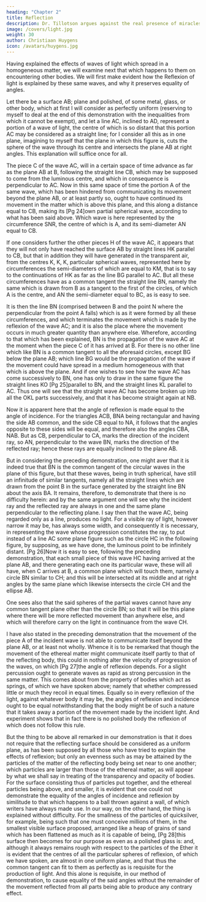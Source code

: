```yaml
---
heading: "Chapter 2"
title: Reflection
description: Dr. Tillotson argues against the real presence of miracles. His argument is the most concise, elegant, and strong against miracles
image: /covers/light.jpg
weight: 30
author: Christiaan Huygens
icon: /avatars/huygens.jpg
---
```



Having explained the effects of waves of light which spread in a homogeneous matter, we will examine next that which happens to them on encountering other bodies. We will first make evident how the Reflexion of light is explained by these same waves, and why it preserves equality of angles.


Let there be a surface AB; plane and polished, of some metal, glass, or other body, which at first I will consider as perfectly uniform (reserving to myself to deal at the end of this demonstration with the inequalities from which it cannot be exempt), and let a line AC, inclined to AD, represent a portion of a wave of light, the centre of which is so distant that this portion AC may be considered as a straight line; for I consider all this as in one plane, imagining to myself that the plane in which this figure is, cuts the sphere of the wave through its centre and intersects the plane AB at right angles. This explanation will suffice once for all.


The piece C of the wave AC, will in a certain space of time advance as far as the plane AB at B, following the straight line CB, which may be supposed to come from the luminous centre, and which in consequence is perpendicular to AC. Now in this same space of time the portion A of the same wave, which has been hindered from communicating its movement beyond the plane AB, or at least partly so, ought to have continued its movement in the matter which is above this plane, and this along a distance equal to CB, making its [Pg 24]own partial spherical wave, according to what has been said above. Which wave is here represented by the circumference SNR, the centre of which is A, and its semi-diameter AN equal to CB.

If one considers further the other pieces H of the wave AC, it appears that they will not only have reached the surface AB by straight lines HK parallel to CB, but that in addition they will have generated in the transparent air, from the centres K, K, K, particular spherical waves, represented here by circumferences the semi-diameters of which are equal to KM, that is to say to the continuations of HK as far as the line BG parallel to AC. But all these circumferences have as a common tangent the straight line BN, namely the same which is drawn from B as a tangent to the first of the circles, of which A is the centre, and AN the semi-diameter equal to BC, as is easy to see.

It is then the line BN (comprised between B and the point N where the perpendicular from the point A falls) which is as it were formed by all these circumferences, and which terminates the movement which is made by the reflexion of the wave AC; and it is also the place where the movement occurs in much greater quantity than anywhere else. Wherefore, according to that which has been explained, BN is the propagation of the wave AC at the moment when the piece C of it has arrived at B. For there is no other line which like BN is a common tangent to all the aforesaid circles, except BG below the plane AB; which line BG would be the propagation of the wave if the movement could have spread in a medium homogeneous with that which is above the plane. And if one wishes to see how the wave AC has come successively to BN, one has only to draw in the same figure the straight lines KO [Pg 25]parallel to BN, and the straight lines KL parallel to AC. Thus one will see that the straight wave AC has become broken up into all the OKL parts successively, and that it has become straight again at NB.

Now it is apparent here that the angle of reflexion is made equal to the angle of incidence. For the triangles ACB, BNA being rectangular and having the side AB common, and the side CB equal to NA, it follows that the angles opposite to these sides will be equal, and therefore also the angles CBA, NAB. But as CB, perpendicular to CA, marks the direction of the incident ray, so AN, perpendicular to the wave BN, marks the direction of the reflected ray; hence these rays are equally inclined to the plane AB.

But in considering the preceding demonstration, one might aver that it is indeed true that BN is the common tangent of the circular waves in the plane of this figure, but that these waves, being in truth spherical, have still an infinitude of similar tangents, namely all the straight lines which are drawn from the point B in the surface generated by the straight line BN about the axis BA. It remains, therefore, to demonstrate that there is no difficulty herein: and by the same argument one will see why the incident ray and the reflected ray are always in one and the same plane perpendicular to the reflecting plane. I say then that the wave AC, being regarded only as a line, produces no light. For a visible ray of light, however narrow it may be, has always some width, and consequently it is necessary, in representing the wave whose progression constitutes the ray, to put instead of a line AC some plane figure such as the circle HC in the following figure, by supposing, as we have done, the luminous point to be infinitely distant. [Pg 26]Now it is easy to see, following the preceding demonstration, that each small piece of this wave HC having arrived at the plane AB, and there generating each one its particular wave, these will all have, when C arrives at B, a common plane which will touch them, namely a circle BN similar to CH; and this will be intersected at its middle and at right angles by the same plane which likewise intersects the circle CH and the ellipse AB.


One sees also that the said spheres of the partial waves cannot have any common tangent plane other than the circle BN; so that it will be this plane where there will be more reflected movement than anywhere else, and which will therefore carry on the light in continuance from the wave CH.

I have also stated in the preceding demonstration that the movement of the piece A of the incident wave is not able to communicate itself beyond the plane AB, or at least not wholly. Whence it is to be remarked that though the movement of the ethereal matter might communicate itself partly to that of the reflecting body, this could in nothing alter the velocity of progression of the waves, on which [Pg 27]the angle of reflexion depends. For a slight percussion ought to generate waves as rapid as strong percussion in the same matter. This comes about from the property of bodies which act as springs, of which we have spoken above; namely that whether compressed little or much they recoil in equal times. Equally so in every reflexion of the light, against whatever body it may be, the angles of reflexion and incidence ought to be equal notwithstanding that the body might be of such a nature that it takes away a portion of the movement made by the incident light. And experiment shows that in fact there is no polished body the reflexion of which does not follow this rule.

But the thing to be above all remarked in our demonstration is that it does not require that the reflecting surface should be considered as a uniform plane, as has been supposed by all those who have tried to explain the effects of reflexion; but only an evenness such as may be attained by the particles of the matter of the reflecting body being set near to one another; which particles are larger than those of the ethereal matter, as will appear by what we shall say in treating of the transparency and opacity of bodies. For the surface consisting thus of particles put together, and the ethereal particles being above, and smaller, it is evident that one could not demonstrate the equality of the angles of incidence and reflexion by similitude to that which happens to a ball thrown against a wall, of which writers have always made use. In our way, on the other hand, the thing is explained without difficulty. For the smallness of the particles of quicksilver, for example, being such that one must conceive millions of them, in the smallest visible surface proposed, arranged like a heap of grains of sand which has been flattened as much as it is capable of being, [Pg 28]this surface then becomes for our purpose as even as a polished glass is: and, although it always remains rough with respect to the particles of the Ether it is evident that the centres of all the particular spheres of reflexion, of which we have spoken, are almost in one uniform plane, and that thus the common tangent can fit to them as perfectly as is requisite for the production of light. And this alone is requisite, in our method of demonstration, to cause equality of the said angles without the remainder of the movement reflected from all parts being able to produce any contrary effect.

